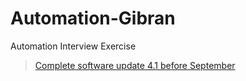 # Automation-Gibran
Automation Interview Exercise
<blockquote class="trello-card"><a href="https:&#x2F;&#x2F;trello.com&#x2F;c&#x2F;kDrRpM1u">Complete software update 4.1 before September</a></blockquote><script src="https://p.trellocdn.com/embed.min.js"></script>

